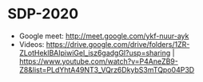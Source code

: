 # SDP-2020

* Google meet: http://meet.google.com/ykf-nuur-ayk
* Videos: https://drive.google.com/drive/folders/1ZR-ZLotHeklBAIpiwiGel_isz6gadgGl?usp=sharing
           |      https://www.youtube.com/watch?v=P4AneZB9-Z8&list=PLdYhtA49NT3_VQrz6DkybS3mTQpo04P3D

